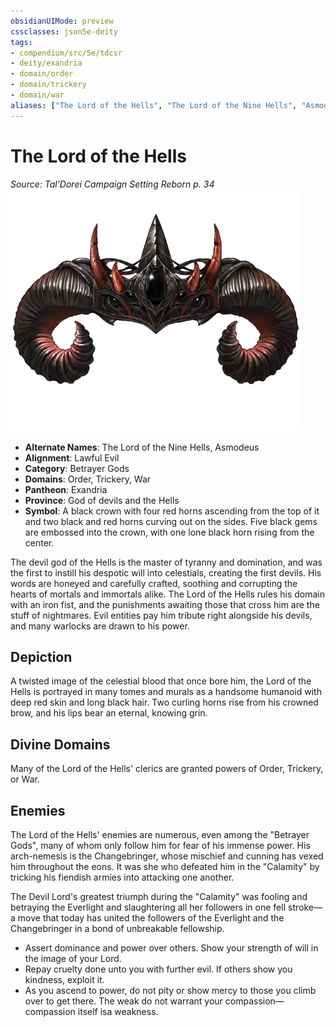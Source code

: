 ```yaml
---
obsidianUIMode: preview
cssclasses: json5e-deity
tags:
- compendium/src/5e/tdcsr
- deity/exandria
- domain/order
- domain/trickery
- domain/war
aliases: ["The Lord of the Hells", "The Lord of the Nine Hells", "Asmodeus"]
---
```

# The Lord of the Hells
*Source: Tal'Dorei Campaign Setting Reborn p. 34* 
![A black crown with four re...](https://raw.githubusercontent.com/5etools-mirror-2/5etools-img/main/deities/TDCSR/LordHells.webp#symbol "A black crown with four red horns ascending from the top of it and two black and red horns curving out on the sides. Five black gems are embossed into the crown, with one lone black horn rising from the center.")

- **Alternate Names**: The Lord of the Nine Hells, Asmodeus
- **Alignment**: Lawful Evil
- **Category**: Betrayer Gods
- **Domains**: Order, Trickery, War
- **Pantheon**: Exandria
- **Province**: God of devils and the Hells
- **Symbol**: A black crown with four red horns ascending from the top of it and two black and red horns curving out on the sides. Five black gems are embossed into the crown, with one lone black horn rising from the center.

The devil god of the Hells is the master of tyranny and domination, and was the first to instill his despotic will into celestials, creating the first devils. His words are honeyed and carefully crafted, soothing and corrupting the hearts of mortals and immortals alike. The Lord of the Hells rules his domain with an iron fist, and the punishments awaiting those that cross him are the stuff of nightmares. Evil entities pay him tribute right alongside his devils, and many warlocks are drawn to his power.

## Depiction

A twisted image of the celestial blood that once bore him, the Lord of the Hells is portrayed in many tomes and murals as a handsome humanoid with deep red skin and long black hair. Two curling horns rise from his crowned brow, and his lips bear an eternal, knowing grin.

## Divine Domains

Many of the Lord of the Hells' clerics are granted powers of Order, Trickery, or War.

## Enemies

The Lord of the Hells' enemies are numerous, even among the "Betrayer Gods", many of whom only follow him for fear of his immense power. His arch-nemesis is the Changebringer, whose mischief and cunning has vexed him throughout the eons. It was she who defeated him in the "Calamity" by tricking his fiendish armies into attacking one another.

The Devil Lord's greatest triumph during the "Calamity" was fooling and betraying the Everlight and slaughtering all her followers in one fell stroke—a move that today has united the followers of the Everlight and the Changebringer in a bond of unbreakable fellowship.

- Assert dominance and power over others. Show your strength of will in the image of your Lord.  
- Repay cruelty done unto you with further evil. If others show you kindness, exploit it.  
- As you ascend to power, do not pity or show mercy to those you climb over to get there. The weak do not warrant your compassion—compassion itself isa weakness.